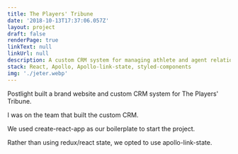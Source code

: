 ```yaml
---
title: The Players' Tribune
date: '2018-10-13T17:37:06.057Z'
layout: project
draft: false
renderPage: true
linkText: null
linkUrl: null
description: A custom CRM system for managing athlete and agent relationships.
stack: React, Apollo, Apollo-link-state, styled-components
img: './jeter.webp'
---
```


Postlight built a brand website and custom CRM system for The Players' Tribune.

I was on the team that built the custom CRM.

We used create-react-app as our boilerplate to start the project.

Rather than using redux/react state, we opted to use apollo-link-state.
